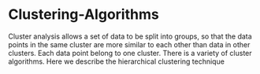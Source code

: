 # Clustering-Algorithms

Cluster analysis allows a set of data to be split into groups, so that the data points in the same cluster are more similar to each other than data in other clusters. Each data point belong to one cluster. There is a variety of cluster algorithms. Here we describe the hierarchical clustering technique
